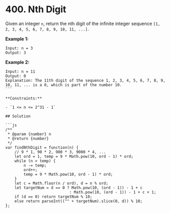 # 400. Nth Digit

Given an integer `n`, return the nth digit of the infinite integer sequence `[1, 2, 3, 4, 5, 6, 7, 8, 9, 10, 11, ...]`.

**Example 1:**

```
Input: n = 3
Output: 3
```

**Example 2:**

````
Input: n = 11
Output: 0
Explanation: The 11th digit of the sequence 1, 2, 3, 4, 5, 6, 7, 8, 9, 10, 11, ... is a 0, which is part of the number 10.
``` 

**Constraints:**

- `1 <= n <= 2^31 - 1`

## Solution

```js
/**
 * @param {number} n
 * @return {number}
 */
var findNthDigit = function(n) {
    // 9 * 1, 90 * 2, 900 * 3, 9000 * 4, ...
    let ord = 1, temp = 9 * Math.pow(10, ord - 1) * ord;
    while (n > temp) {
        n -= temp;
        ord++;
        temp = 9 * Math.pow(10, ord - 1) * ord;
    }
    let c = Math.floor(n / ord), d = n % ord;
    let targetNum = d == 0 ? Math.pow(10, (ord - 1)) - 1 + c
                            : Math.pow(10, (ord - 1)) - 1 + c + 1;
    if (d == 0) return targetNum % 10;
    else return parseInt(("" + targetNum).slice(0, d)) % 10;
};
````
